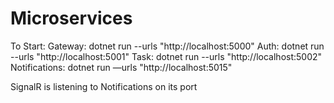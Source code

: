 # Microservices

To Start:
Gateway: dotnet run --urls "http://localhost:5000"
Auth: dotnet run --urls "http://localhost:5001"
Task: dotnet run --urls "http://localhost:5002"
Notifications: dotnet run —urls "http://localhost:5015"

SignalR is listening to Notifications on its port

